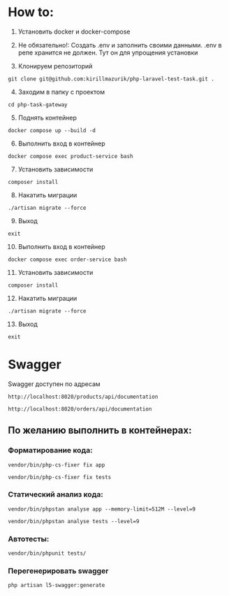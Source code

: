 # How to:

1. Установить docker и docker-compose

2. Не обязательно!: Создать .env и заполнить своими данными. .env в репе хранится не должен. Тут он для упрощения установки

3. Клонируем репозиторий
```
git clone git@github.com:kirillmazurik/php-laravel-test-task.git .
```

4. Заходим в папку с проектом
```
cd php-task-gateway
```

5. Поднять контейнер
```
docker compose up --build -d
```

6. Выполнить вход в контейнер
```
docker compose exec product-service bash
```

7. Установить зависимости
```
composer install
```

8. Накатить миграции
```
./artisan migrate --force
```

9. Выход
```
exit 
```

10. Выполнить вход в контейнер
```
docker compose exec order-service bash
```

11. Установить зависимости
```
composer install
```

12. Накатить миграции
```
./artisan migrate --force
```

13. Выход
```
exit 
```

# Swagger
Swagger доступен по адресам
```
http://localhost:8020/products/api/documentation
```
```
http://localhost:8020/orders/api/documentation
```

## По желанию выполнить в контейнерах:
### Форматирование кода:
```
vendor/bin/php-cs-fixer fix app
```
```
vendor/bin/php-cs-fixer fix tests
```

### Статический анализ кода:
```
vendor/bin/phpstan analyse app --memory-limit=512M --level=9
```
```
vendor/bin/phpstan analyse tests --level=9
```

### Автотесты:
```
vendor/bin/phpunit tests/
```

### Перегенерировать swagger
```
php artisan l5-swagger:generate
```
